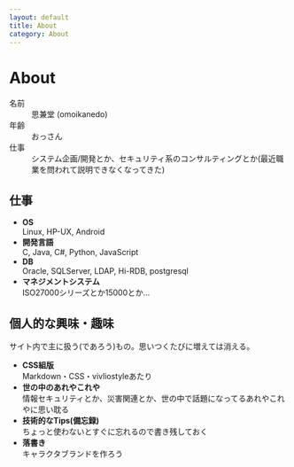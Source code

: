 ```yaml
---
layout: default
title: About
category: About
---
```


# About

<dl>
<dt>名前</dt>
<dd>思兼堂 (omoikanedo)</dd>
<dt>年齢</dt>
<dd>おっさん</dd>
<dt>仕事</dt>
<dd>システム企画/開発とか、セキュリティ系のコンサルティングとか(最近職業を問われて説明できなくなってきた)</dd>
</dl>

## 仕事

- **OS**  
  Linux, HP-UX, Android
- **開発言語**  
  C, Java, C#, Python, JavaScript
- **DB**  
  Oracle, SQLServer, LDAP, Hi-RDB, postgresql
- **マネジメントシステム**  
  ISO27000シリーズとか15000とか…

## 個人的な興味・趣味

サイト内で主に扱う(であろう)もの。思いつくたびに増えては消える。

- **CSS組版**  
  Markdown・CSS・vivliostyleあたり
- **世の中のあれやこれや**  
  情報セキュリティとか、災害関連とか、世の中で話題になってるあれやこれやに思い耽る
- **技術的なTips(備忘録)**  
  ちょっと使わないとすぐに忘れるので書き残しておく
- **落書き**  
  キャラクタブランドを作ろう
  